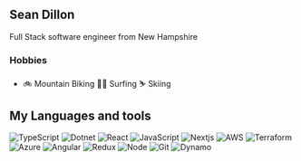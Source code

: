 
## Sean Dillon
Full Stack software engineer from New Hampshire



### Hobbies
- 🚲 Mountain Biking 🏄‍♂️ Surfing ⛷ Skiing


## My Languages and tools

<p>
  <img alt="TypeScript" src="https://img.shields.io/badge/-TypeScript-007ACC?style=for-the-badge&logo=typescript&logoColor=white" />
  <img alt="Dotnet" src="https://img.shields.io/badge/-Dotnet-007ACC?style=for-the-badge&logo=dotnet&logoColor=white" />
  <img alt="React" src="https://img.shields.io/badge/-React-45b8d8?style=for-the-badge&logo=react&logoColor=white" />
  <img alt="JavaScript" src="https://img.shields.io/badge/JavaScript-F7DF1E?style=for-the-badge&logo=javascript&logoColor=black" />
  <img alt="Nextjs" src="https://img.shields.io/badge/Next-black?style=for-the-badge&logo=next.js&logoColor=white" />
  <img alt="AWS" src="https://img.shields.io/badge/AWS-%23FF9900.svg?style=for-the-badge&logo=amazon-aws&logoColor=white)" />
  <img alt="Terraform" src="https://img.shields.io/badge/terraform-%235835CC.svg?style=for-the-badge&logo=terraform&logoColor=white" />
  <img alt="Azure" src="https://img.shields.io/badge/azure-%230072C6.svg?style=for-the-badge&logo=microsoftazure&logoColor=white" />
  <img alt="Angular" src="https://img.shields.io/badge/Angular-DD0031?logo=angular&amp;logoColor=white&amp;style=for-the-badge">
  <img alt="Redux" src="https://img.shields.io/badge/-Redux-764ABC?style=for-the-badge&logo=redux&logoColor=white" />
  <img alt="Node" src="https://img.shields.io/badge/-Node-43853d?style=for-the-badge&logo=Node.js&logoColor=white" />
  <img alt="Git" src="https://img.shields.io/badge/-Git-F05032?style=for-the-badge&logo=git&logoColor=white" />
  <img alt"Otcopus" src="https://img.shields.io/badge/octopus%20deploy-0D80D8?style=for-the-badge&logo=octopusdeploy&logoColor=white"
  <img alt="Dynamo" src="https://img.shields.io/badge/Amazon%20DynamoDB-4053D6?style=for-the-badge&logo=Amazon%20DynamoDB&logoColor=white" />
</p>

